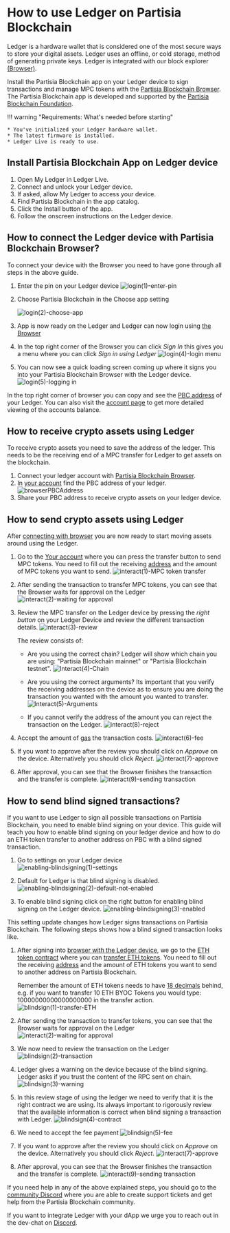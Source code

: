 # How to use Ledger on Partisia Blockchain

Ledger is a hardware wallet that is considered one of the most secure ways to store your digital assets. Ledger uses an offline, or cold storage, method of generating private keys.
Ledger is integrated with our block explorer [(Browser)](https://browser.partisiablockchain.com/account).

Install the Partisia Blockchain app on your Ledger device to sign transactions and manage MPC tokens with
the [Partisia Blockchain Browser](https://browser.partisiablockchain.com/account). The Partisia Blockchain app is
developed and supported by the [Partisia Blockchain Foundation](https://partisiablockchain.com/).

!!! warning "Requirements: What's needed before starting"

    * You've initialized your Ledger hardware wallet.
    * The latest firmware is installed.
    * Ledger Live is ready to use.

## Install Partisia Blockchain App on Ledger device

1. Open My Ledger in Ledger Live.
2. Connect and unlock your Ledger device.
3. If asked, allow My Ledger to access your device.
4. Find Partisia Blockchain in the app catalog.
5. Click the Install button of the app.
6. Follow the onscreen instructions on the Ledger device.

## How to connect the Ledger device with Partisia Blockchain Browser?

To connect your device with the Browser you need to have gone through all steps in the above guide.

1. Enter the pin on your Ledger device
   ![login(1)-enter-pin](login%281%29-enter-pin.png)

2. Choose Partisia Blockchain in the Choose app setting

   ![login(2)-choose-app](login%282%29-choose-app.png)

3. App is now ready on the Ledger and Ledger can now login using [the Browser](https://browser.partisiablockchain.com)

4. In the top right corner of the Browser you can click _Sign In_ this gives you a menu where you can click _Sign in
   using Ledger_
   ![login(4)-login menu](login%284%29-login%20menu.png)

5. You can now see a quick loading screen coming up where it signs you into your Partisia Blockchain Browser with the
   Ledger device.
   ![login(5)-logging in](login%285%29-logging%20in.png)

In the top right corner of browser you can copy and see
the [PBC address](../../../pbc-fundamentals/dictionary.md#address) of your Ledger. You can also visit
the [account page](https://browser.partisiablockchain.com/account) to get more detailed viewing of the accounts balance.

## How to receive crypto assets using Ledger

To receive crypto assets you need to save the address of the ledger. This needs to be the receiving end of a MPC
transfer
for Ledger to get assets on the blockchain.

1. Connect your ledger account
   with [Partisia Blockchain Browser](#how-to-connect-the-ledger-device-with-partisia-blockchain-browser).
2. In [your account](https://browser.partisiablockchain.com/account) find the PBC address of your ledger.
   ![browserPBCAddress](browserPBCAddress.png)
3. Share your PBC address to receive crypto assets on your ledger device.

## How to send crypto assets using Ledger

After [connecting with browser](#how-to-connect-the-ledger-device-with-partisia-blockchain-browser) you are now ready to
start moving assets around using the Ledger.

1. Go to
   the [Your account](https://browser.testnet.partisiablockchain.com/account)
   where you
   can press the transfer button to send MPC tokens.
   You need to fill out the receiving [address](../../../pbc-fundamentals/dictionary.md) and the amount of MPC tokens
   you want to send.
   ![interact(1)-MPC token transfer](interact%281%29-mpc%20token%20transfer.png)

2. After sending the transaction to transfer MPC tokens, you can see that the Browser waits for approval on the Ledger
   ![interact(2)-waiting for approval](interact%282%29-waiting%20for%20approval.png)

3. Review the MPC transfer on the Ledger device by pressing the _right button_ on your Ledger Device and review the
   different transaction details.
   ![interact(3)-review](interact%283%29-review.jpg)

   The review consists of:

   - Are you using the correct chain? Ledger will show which chain you are using: "Partisia Blockchain mainnet" or "Partisia Blockchain testnet".
     ![Interact(4)-Chain](Interact%284%29-Chain.png)

   - Are you using the correct arguments? Its important that you verify the receiving addresses on the device as to
     ensure you are doing the transaction you wanted with the amount you wanted to transfer.
     ![Interact(5)-Arguments](Interact%285%29-Arguments.png)

   - If you cannot verify the address of the amount you can reject the transaction on the Ledger.
     ![interact(8)-reject](interact%288%29-reject.jpg)

4. Accept the amount of [gas](../../../pbc-fundamentals/dictionary.md#gas) the transaction costs.
   ![interact(6)-fee](interact%286%29-fee.jpg)

5. If you want to approve after the review you should click on _Approve_ on the device. Alternatively you should click _Reject_.
   ![interact(7)-approve](interact%287%29-approve.jpg)

6. After approval, you can see that the Browser finishes the transaction and the transfer is complete.
   ![interact(9)-sending transaction](interact%289%29-sending%20transaction.png)

## How to send blind signed transactions?

If you want to use Ledger to sign all possible transactions on Partisia Blockchain, you need to enable blind signing on
your device. This guide will teach you how to enable blind signing on your ledger device and how to do an ETH token
transfer to another address on PBC with a blind signed transaction.

1. Go to settings on your Ledger device
   ![enabling-blindsigning(1)-settings](enabling-blindsigning%281%29-settings.png)

2. Default for Ledger is that blind signing is disabled.
   ![enabling-blindsigning(2)-default-not-enabled](enabling-blindsigning%282%29-default-not-enabled.png)

3. To enable blind signing click on the right button for enabling blind signing on the Ledger device.
   ![enabling-blindsigning(3)-enabled](enabling-blindsigning%283%29-enabled.jpg.png)

This setting update changes how Ledger signs transactions on Partisia Blockchain. The following steps shows
how a blind signed transaction looks like.

1. After signing
   into [browser with the Ledger device](#how-to-connect-the-ledger-device-with-partisia-blockchain-browser), we go to
   the [ETH token contract](https://browser.partisiablockchain.com/contracts/014a6d0fd09fe2e6853a76caedcb46646ab7ee69d6)
   where you
   can [transfer ETH tokens](https://browser.partisiablockchain.com/contracts/014a6d0fd09fe2e6853a76caedcb46646ab7ee69d6/transfer).
   You need to fill out the receiving [address](../../../pbc-fundamentals/dictionary.md) and the amount of ETH tokens
   you want to send to another address on Partisia Blockchain.

   Remember the amount of ETH tokens needs to
   have [18 decimals](https://partisiablockchain.gitlab.io/documentation/pbc-fundamentals/byoc/bridging-byoc-by-sending-transactions.html#bridgeable-coins-on-mainnet)
   behind, e.g. if you want to transfer 10 ETH BYOC Tokens you would type: 10000000000000000000 in the transfer action.
   ![blindsign(1)-transfer-ETH](blindsign%281%29-transfer-eth.png)

2. After sending the transaction to transfer tokens, you can see that the Browser waits for approval on the Ledger
   ![interact(2)-waiting for approval](interact%282%29-waiting%20for%20approval.png)

3. We now need to review the transaction on the Ledger
   ![blindsign(2)-transaction](blindsign%282%29-transaction.png)

4. Ledger gives a warning on the device because of the blind signing. Ledger asks if you trust the content of the RPC
   sent on chain.
   ![blindsign(3)-warning](blindsign%283%29-warning.png)

5. In this review stage of using the ledger we need to verify that it is the right contract we are using. Its always
   important to rigorously review that the available information is correct when blind signing a transaction with
   Ledger.
   ![blindsign(4)-contract](blindsign%284%29-contract.png)

6. We need to accept the fee payment
   ![blindsign(5)-fee](blindsign%285%29-fee.png)

7. If you want to approve after the review you should click on _Approve_ on the device. Alternatively you should click _Reject_.
   ![interact(7)-approve](interact%287%29-approve.jpg)

8. After approval, you can see that the Browser finishes the transaction and the transfer is complete.
   ![interact(9)-sending transaction](interact%289%29-sending%20transaction.png)

If you need help in any of the above explained steps, you should go to
the [community Discord](../../../get-support-from-pbc-community.md) where you are able to create support tickets and get
help from the Partisia Blockchain community.

If you want to integrate Ledger with your dApp we urge you to reach out in the dev-chat on [Discord](../../../get-support-from-pbc-community.md).
